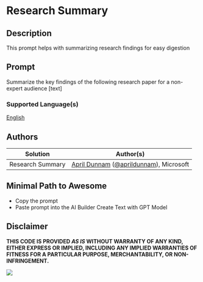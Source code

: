 # Research Summary

## Description

This prompt helps with summarizing research findings for easy digestion

## Prompt

Summarize the key findings of the following research paper for a non-expert audience [text]

### Supported Language(s)

[English](./en-us/prompt.md)

## Authors

Solution|Author(s)
--------|---------
Research Summary | [April Dunnam](https://github.com/aprildunnam) ([@aprildunnam](https://twitter.com/aprildunnam)), Microsoft

## Minimal Path to Awesome

* Copy the prompt
* Paste prompt into the AI Builder Create Text with GPT Model

## Disclaimer

**THIS CODE IS PROVIDED *AS IS* WITHOUT WARRANTY OF ANY KIND, EITHER EXPRESS OR IMPLIED, INCLUDING ANY IMPLIED WARRANTIES OF FITNESS FOR A PARTICULAR PURPOSE, MERCHANTABILITY, OR NON-INFRINGEMENT.**

<img src="https://m365-visitor-stats.azurewebsites.net/powerplatform-prompts/samples/ai-builder/research-summary" aria-hidden="true" />